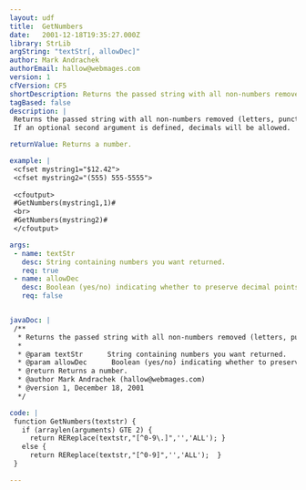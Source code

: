 ```yaml
---
layout: udf
title:  GetNumbers
date:   2001-12-18T19:35:27.000Z
library: StrLib
argString: "textStr[, allowDec]"
author: Mark Andrachek
authorEmail: hallow@webmages.com
version: 1
cfVersion: CF5
shortDescription: Returns the passed string with all non-numbers removed (letters, punctuation, whitespace, etc.).
tagBased: false
description: |
 Returns the passed string with all non-numbers removed (letters, punctuation, whitespace, etc.).
 If an optional second argument is defined, decimals will be allowed.  Otherwise, only digits 0-9 are returned.

returnValue: Returns a number.

example: |
 <cfset mystring1="$12.42">
 <cfset mystring2="(555) 555-5555">
 
 <cfoutput>
 #GetNumbers(mystring1,1)#
 <br>
 #GetNumbers(mystring2)#
 </cfoutput>

args:
 - name: textStr
   desc: String containing numbers you want returned.
   req: true
 - name: allowDec
   desc: Boolean (yes/no) indicating whether to preserve decimal points.  Default is No.
   req: false


javaDoc: |
 /**
  * Returns the passed string with all non-numbers removed (letters, punctuation, whitespace, etc.).
  * 
  * @param textStr      String containing numbers you want returned. 
  * @param allowDec      Boolean (yes/no) indicating whether to preserve decimal points.  Default is No. 
  * @return Returns a number. 
  * @author Mark Andrachek (hallow@webmages.com) 
  * @version 1, December 18, 2001 
  */

code: |
 function GetNumbers(textstr) {
   if (arraylen(arguments) GTE 2) { 
     return REReplace(textstr,"[^0-9\.]",'','ALL'); }
   else { 
     return REReplace(textstr,"[^0-9]",'','ALL');  }
 }

---
```


